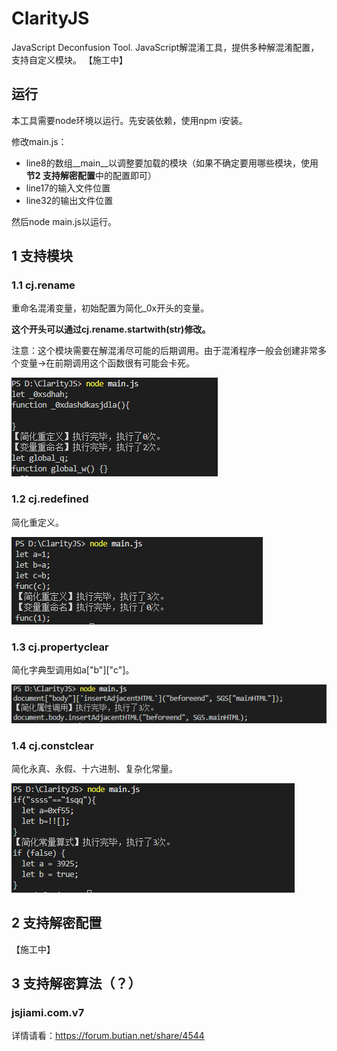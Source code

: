 # ClarityJS
JavaScript Deconfusion Tool.
JavaScript解混淆工具，提供多种解混淆配置，支持自定义模块。
【施工中】

## 运行

本工具需要node环境以运行。先安装依赖，使用npm i安装。

修改main.js：

- line8的数组__main__以调整要加载的模块（如果不确定要用哪些模块，使用**节2 支持解密配置**中的配置即可）
- line17的输入文件位置
- line32的输出文件位置

然后node main.js以运行。

## 1 支持模块

### 1.1 cj.rename

重命名混淆变量，初始配置为简化_0x开头的变量。

**这个开头可以通过cj.rename.startwith(str)修改。**

注意：这个模块需要在解混淆尽可能的后期调用。由于混淆程序一般会创建非常多个变量->在前期调用这个函数很有可能会卡死。

![alt text](images/1.png)

### 1.2 cj.redefined

简化重定义。

![alt text](images/2.png)

### 1.3 cj.propertyclear

简化字典型调用如a["b"]["c"]。

![alt text](images/3.png)

### 1.4 cj.constclear

简化永真、永假、十六进制、复杂化常量。

![alt text](images/4.png)

## 2 支持解密配置

【施工中】

## 3 支持解密算法（？）

### jsjiami.com.v7

详情请看：https://forum.butian.net/share/4544
